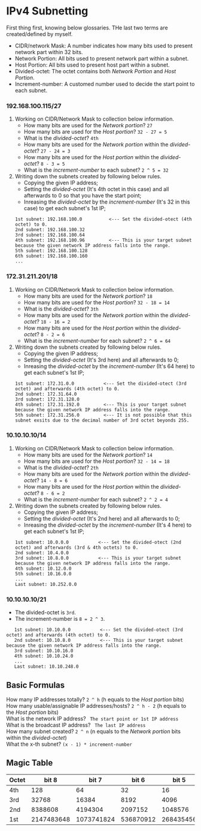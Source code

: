 # IPv4 Subnetting
First thing first, knowing below glossaries. THe last two terms are created/defined by myself.
- CIDR/network Mask: A number indicates how many bits used to present network part within 32 bits.
- Network Portion: All bits used to present network part within a subnet.
- Host Portion: All bits used to present host part within a subnet.
- Divided-octet: The octet contains both *Network Portion* and *Host Portion*. 
- Increment-number: A customed number used to decide the start point to each subnet. 

### 192.168.100.115/27
1. Working on CIDR/Network Mask to collection below information.
   - How many bits are used for the *Network portion*? ` 27 `
   - How many bits are used for the *Host portion*? ` 32 - 27 = 5 `
   - What is the *divided-octet*? ` 4th `
   - How many bits are used for the *Network portion* within the *divided-octet*? ` 27 - 24 = 3 `
   - How many bits are used for the *Host portion* within the *divided-octet*? ` 8 - 3 = 5 `
   - What is the *increment-number* to each subnet? ` 2 ^ 5 = 32 `
2. Writing down the subnets created by following below rules.
   - Copying the given IP address;
   - Setting the *divided-octet* (It's 4th octet in this case) and all afterwards to 0 so that you have the start point;
   - Inreasing the *divided-octet* by the *increment-number* (It's 32 in this case) to get each subnet's 1st IP;
   ```
   1st subnet: 192.168.100.0          <--- Set the divided-otect (4th octet) to 0.
   2nd subnet: 192.168.100.32
   3rd subnet: 192.168.100.64
   4th subnet: 192.168.100.96         <--- This is your target subnet because the given network IP address falls into the range.
   5th subnet: 192.168.100.128
   6th subnet: 192.168.100.160
   ...
   ```
### 172.31.211.201/18
1. Working on CIDR/Network Mask to collection below information.
   - How many bits are used for the *Network portion*? ` 18 `
   - How many bits are used for the *Host portion*? ` 32 - 18 = 14 `
   - What is the *divided-octet*? ` 3th `
   - How many bits are used for the *Network portion* within the *divided-octet*? ` 18 - 16 = 2 `
   - How many bits are used for the *Host portion* within the *divided-octet*? ` 8 - 2 = 6 `
   - What is the *increment-number* for each subnet? ` 2 ^ 6 = 64 `
2. Writing down the subnets created by following below rules.
   - Copying the given IP address;
   - Setting the *divided-octet* (It's 3rd here) and all afterwards to 0;
   - Inreasing the *divided-octet* by the *increment-number* (It's 64 here) to get each subnet's 1st IP;
   ```
   1st subnet: 172.31.0.0           <--- Set the divided-otect (3rd octet) and afterwards (4th octet) to 0.
   2nd subnet: 172.31.64.0
   3rd subnet: 172.31.128.0
   4th subnet: 172.31.192.0         <--- This is your target subnet because the given network IP address falls into the range.
   5th subnet: 172.31.256.0         <--- It is not possible that this subnet exsits due to the decimal number of 3rd octet beyonds 255.
   ```
### 10.10.10.10/14
1. Working on CIDR/Network Mask to collection below information.
   - How many bits are used for the *Network portion*? ` 14 `
   - How many bits are used for the *Host portion*? ` 32 - 14 = 18 `
   - What is the *divided-octet*? ` 2th `
   - How many bits are used for the *Network portion* within the *divided-octet*? ` 14 - 8 = 6 `
   - How many bits are used for the *Host portion* within the *divided-octet*? ` 8 - 6 = 2 `
   - What is the *increment-number* for each subnet? ` 2 ^ 2 = 4 `
2. Writing down the subnets created by following below rules.
   - Copying the given IP address;
   - Setting the *divided-octet* (It's 2nd here) and all afterwards to 0;
   - Inreasing the *divided-octet* by the *increment-number* (It's 4 here) to get each subnet's 1st IP;
   ```
   1st subnet: 10.0.0.0           <--- Set the divided-otect (2nd octet) and afterwards (3rd & 4th octets) to 0.
   2nd subnet: 10.4.0.0
   3rd subnet: 10.8.0.0           <--- This is your target subnet because the given network IP address falls into the range.
   4th subnet: 10.12.0.0
   5th subnet: 10.16.0.0
   ...
   Last subnet: 10.252.0.0
   ```
### 10.10.10.10/21
- The divided-octet is `3rd`.
- The increment-number is `8 = 2 ^ 3`.
```
   1st subnet: 10.10.0.0           <--- Set the divided-otect (3rd octet) and afterwards (4th octet) to 0.
   2nd subnet: 10.10.8.0           <--- This is your target subnet because the given network IP address falls into the range.
   3rd subnet: 10.10.16.0
   4th subnet: 10.10.24.0
   ...
   Last subnet: 10.10.248.0
```


## Basic Formulas
How many IP addresses totally? ` 2 ^ h ` (h equals to the *Host portion* bits)  
How many usable/assignable IP addresses/hosts? ` 2 ^ h - 2 ` (h equals to the *Host portion* bits)  
What is the network IP address? ` The start point or 1st IP address`  
What is the broadcast IP address? ` The last IP address`  
How many subnet created? ` 2 ^ n ` (n equals to the *Network portion* bits within the *divided-octet*)  
What the x-th subnet? ` (x - 1) * increment-number `  

## Magic Table
Octet | bit 8    | bit 7    | bit 6   | bit 5   | bit 4   | bit 3  | bit 2  | bit 1  |
------|----------|----------|---------|---------|---------|--------|--------|--------| 
4th   | 128      | 64       | 32      | 16      | 8       | 4      | 2      | 1      |
3rd   | 32768    | 16384    | 8192    | 4096    | 2048    | 1024   | 512    | 256    |
2nd   | 8388608  | 4194304  | 2097152 | 1048576 | 524288  | 262144 | 131072 | 65536  |
1st   |2147483648|1073741824|536870912|268435456|134217728|67108864|33554432|16777216|